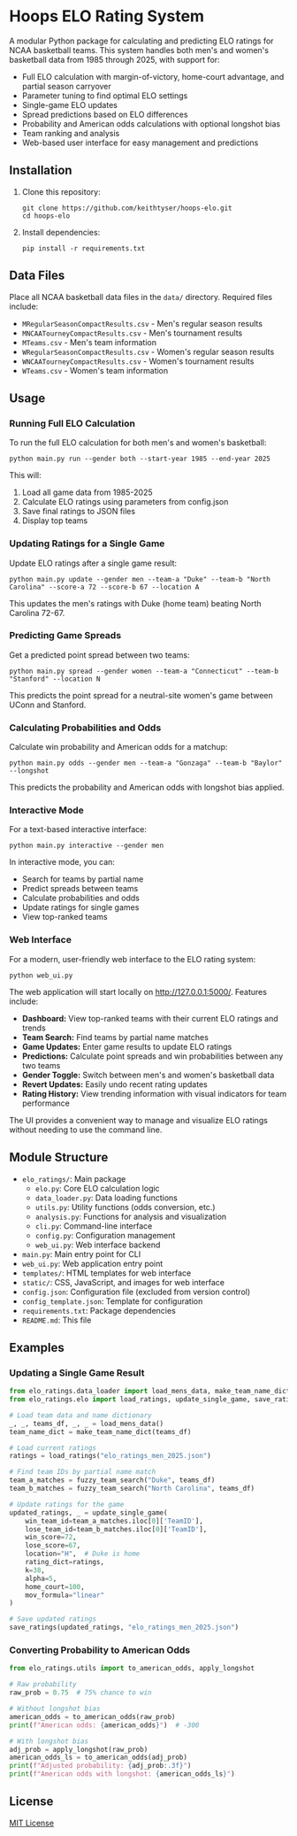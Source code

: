 # Hoops ELO Rating System

A modular Python package for calculating and predicting ELO ratings for NCAA basketball teams. This system handles both men's and women's basketball data from 1985 through 2025, with support for:

- Full ELO calculation with margin-of-victory, home-court advantage, and partial season carryover
- Parameter tuning to find optimal ELO settings
- Single-game ELO updates
- Spread predictions based on ELO differences
- Probability and American odds calculations with optional longshot bias
- Team ranking and analysis
- Web-based user interface for easy management and predictions

## Installation

1. Clone this repository:
   ```
   git clone https://github.com/keithtyser/hoops-elo.git
   cd hoops-elo
   ```

2. Install dependencies:
   ```
   pip install -r requirements.txt
   ```

## Data Files

Place all NCAA basketball data files in the `data/` directory. Required files include:

- `MRegularSeasonCompactResults.csv` - Men's regular season results
- `MNCAATourneyCompactResults.csv` - Men's tournament results
- `MTeams.csv` - Men's team information
- `WRegularSeasonCompactResults.csv` - Women's regular season results
- `WNCAATourneyCompactResults.csv` - Women's tournament results
- `WTeams.csv` - Women's team information

## Usage

### Running Full ELO Calculation

To run the full ELO calculation for both men's and women's basketball:

```
python main.py run --gender both --start-year 1985 --end-year 2025
```

This will:
1. Load all game data from 1985-2025
2. Calculate ELO ratings using parameters from config.json
3. Save final ratings to JSON files
4. Display top teams

### Updating Ratings for a Single Game

Update ELO ratings after a single game result:

```
python main.py update --gender men --team-a "Duke" --team-b "North Carolina" --score-a 72 --score-b 67 --location A
```

This updates the men's ratings with Duke (home team) beating North Carolina 72-67.

### Predicting Game Spreads

Get a predicted point spread between two teams:

```
python main.py spread --gender women --team-a "Connecticut" --team-b "Stanford" --location N
```

This predicts the point spread for a neutral-site women's game between UConn and Stanford.

### Calculating Probabilities and Odds

Calculate win probability and American odds for a matchup:

```
python main.py odds --gender men --team-a "Gonzaga" --team-b "Baylor" --longshot
```

This predicts the probability and American odds with longshot bias applied.

### Interactive Mode

For a text-based interactive interface:

```
python main.py interactive --gender men
```

In interactive mode, you can:
- Search for teams by partial name
- Predict spreads between teams
- Calculate probabilities and odds
- Update ratings for single games
- View top-ranked teams

### Web Interface

For a modern, user-friendly web interface to the ELO rating system:

```
python web_ui.py
```

The web application will start locally on http://127.0.0.1:5000/. Features include:

- **Dashboard:** View top-ranked teams with their current ELO ratings and trends
- **Team Search:** Find teams by partial name matches
- **Game Updates:** Enter game results to update ELO ratings
- **Predictions:** Calculate point spreads and win probabilities between any two teams
- **Gender Toggle:** Switch between men's and women's basketball data
- **Revert Updates:** Easily undo recent rating updates
- **Rating History:** View trending information with visual indicators for team performance

The UI provides a convenient way to manage and visualize ELO ratings without needing to use the command line.

## Module Structure

- `elo_ratings/`: Main package
  - `elo.py`: Core ELO calculation logic
  - `data_loader.py`: Data loading functions
  - `utils.py`: Utility functions (odds conversion, etc.)
  - `analysis.py`: Functions for analysis and visualization
  - `cli.py`: Command-line interface
  - `config.py`: Configuration management
  - `web_ui.py`: Web interface backend
- `main.py`: Main entry point for CLI
- `web_ui.py`: Web application entry point
- `templates/`: HTML templates for web interface
- `static/`: CSS, JavaScript, and images for web interface
- `config.json`: Configuration file (excluded from version control)
- `config_template.json`: Template for configuration
- `requirements.txt`: Package dependencies
- `README.md`: This file

## Examples

### Updating a Single Game Result

```python
from elo_ratings.data_loader import load_mens_data, make_team_name_dict
from elo_ratings.elo import load_ratings, update_single_game, save_ratings, fuzzy_team_search

# Load team data and name dictionary
_, _, teams_df, _, _ = load_mens_data()
team_name_dict = make_team_name_dict(teams_df)

# Load current ratings
ratings = load_ratings("elo_ratings_men_2025.json")

# Find team IDs by partial name match
team_a_matches = fuzzy_team_search("Duke", teams_df)
team_b_matches = fuzzy_team_search("North Carolina", teams_df)

# Update ratings for the game
updated_ratings, _ = update_single_game(
    win_team_id=team_a_matches.iloc[0]['TeamID'],
    lose_team_id=team_b_matches.iloc[0]['TeamID'], 
    win_score=72,
    lose_score=67,
    location="H",  # Duke is home
    rating_dict=ratings,
    k=38,
    alpha=5,
    home_court=100,
    mov_formula="linear"
)

# Save updated ratings
save_ratings(updated_ratings, "elo_ratings_men_2025.json")
```

### Converting Probability to American Odds

```python
from elo_ratings.utils import to_american_odds, apply_longshot

# Raw probability
raw_prob = 0.75  # 75% chance to win

# Without longshot bias
american_odds = to_american_odds(raw_prob)
print(f"American odds: {american_odds}")  # -300

# With longshot bias
adj_prob = apply_longshot(raw_prob)
american_odds_ls = to_american_odds(adj_prob)
print(f"Adjusted probability: {adj_prob:.3f}")
print(f"American odds with longshot: {american_odds_ls}")
```

## License

[MIT License](LICENSE) 